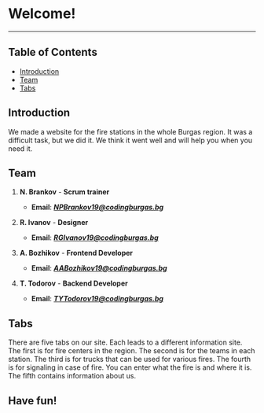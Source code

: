 # Welcome!

---

## Table of Contents

+ [Introduction](#introduction)
+ [Team](#team)
+ [Tabs](#tabs)


## Introduction <a name = "introduction"></a>
We made a website for the fire stations in the whole Burgas region. It was a difficult task, but we did it. We think it went well and will help you when you need it.


## Team	<a name = "team"></a>
1. **N. Brankov** - **Scrum trainer**	

   - **Email**: [***NPBrankov19@codingburgas.bg***](mailto:NPBrankov19@codingburgas.bg)	
   	

2. **R. Ivanov** - **Designer**	

   - **Email**: [***RGIvanov19@codingburgas.bg***](mailto:RGIvanov19@codingburgas.bg)	
   	

3. **A. Bozhikov** - **Frontend Developer**	

   - **Email**: [***AABozhikov19@codingburgas.bg***](mailto:AABozhikov19@codingburgas.bg)		

4. **T. Todorov** - **Backend Developer**	

   - **Email**: [***TYTodorov19@codingburgas.bg***](mailto:TYTodorov19@codingburgas.bg)


## Tabs <a name = "tabs"></a>
There are five tabs on our site. Each leads to a different information site. The first is for fire centers in the region. The second is for the teams in each station. The third is for trucks that can be used for various fires. The fourth is for signaling in case of fire. You can enter what the fire is and where it is. The fifth contains information about us.



## Have fun!

